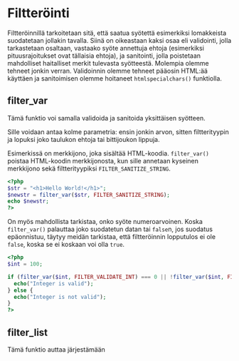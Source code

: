 # Filtteröinti

Filtteröinnillä tarkoitetaan sitä, että saatua syötettä esimerkiksi lomakkeista suodatetaan jollakin tavalla. Siinä on oikeastaan kaksi osaa eli validointi, jolla tarkastetaan osaltaan, vastaako syöte annettuja ehtoja (esimerkiksi pituusrajoitukset ovat tällaisia ehtoja), ja sanitointi, jolla poistetaan mahdolliset haitalliset merkit tulevasta syötteestä. Molempia olemme tehneet jonkin verran. Validoinnin olemme tehneet pääosin HTML:ää käyttäen ja sanitoimisen olemme hoitaneet ``htmlspecialchars()`` funktiolla.


## filter_var

Tämä funktio voi samalla validoida ja sanitoida yksittäisen syötteen.

Sille voidaan antaa kolme parametria: ensin jonkin arvon, sitten filtterityypin ja lopuksi joko taulukon ehtoja tai bittijoukon lippuja.

Esimerkissä on merkkijono, joka sisältää HTML-koodia. ``filter_var()`` poistaa HTML-koodin merkkijonosta, kun sille annetaan kyseinen merkkijono sekä filtterityypiksi ``FILTER_SANITIZE_STRING``.

````php
<?php
$str = "<h1>Hello World!</h1>";
$newstr = filter_var($str, FILTER_SANITIZE_STRING);
echo $newstr;
?>
````

On myös mahdollista tarkistaa, onko syöte numeroarvoinen. Koska ``filter_var()`` palauttaa joko suodatetun datan tai ``false``n, jos suodatus epäonnistuu, täytyy meidän tarkistaa, että filtteröinnin lopputulos ei ole ``false``, koska se ei koskaan voi olla ``true``. 

````php
<?php
$int = 100;

if (filter_var($int, FILTER_VALIDATE_INT) === 0 || !filter_var($int, FILTER_VALIDATE_INT) === false) {
  echo("Integer is valid");
} else {
  echo("Integer is not valid");
}
?>
````

## filter_list

Tämä funktio auttaa järjestämään 